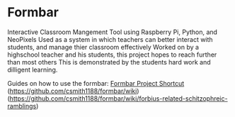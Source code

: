 # Formbar
Interactive Classroom Mangement Tool using Raspberry Pi, Python, and NeoPixels
Used as a system in which teachers can better interact with students, and manage thier classroom effectively
Worked on by a highschool teacher and his students, this project hopes to reach further than most others
This is demonstrated by the students hard work and dilligent learning.

Guides on how to use the formbar:
[Formbar Project Shortcut](https://github.com/csmith1188/formbar/projects/11)
(https://github.com/csmith1188/formbar/wiki)
(https://github.com/csmith1188/formbar/wiki/forbius-related-schitzophreic-ramblings)